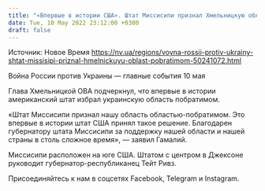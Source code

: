 ```yaml
---
title: "«Впервые в истории США». Штат Миссисипи признал Хмельницкую область побратимом"
date: Tue, 10 May 2022 23:12:00 +0300
draft: false
---
```

Источник: Новое Время https://nv.ua/regions/voyna-rossii-protiv-ukrainy-shtat-missisipi-priznal-hmelnickuyu-oblast-pobratimom-50241072.html


Война России против Украины — главные события 10 мая

 Глава Хмельницкой ОВА подчеркнул, что впервые в истории американский штат избрал украинскую область побратимом.

«Штат Миссисипи признал нашу область областью-побратимом. Это впервые в истории штат США принял такое решение. Благодарен губернатору штата Миссисипи за поддержку нашей области и нашей страны в столь сложное время», — заявил Гамалий.

Миссисипи расположен на юге США. Штатом с центром в Джексоне руководит губернатор-республиканец Тейт Ривз.

Присоединяйтесь к нам в соцсетях Facebook, Telegram и Instagram.

